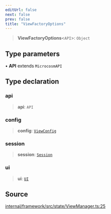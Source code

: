 ```yaml
---
editUrl: false
next: false
prev: false
title: "ViewFactoryOptions"
---
```


> **ViewFactoryOptions**\<`API`\>: `Object`

## Type parameters

• **API** extends `MicrocosmAPI`

## Type declaration

### api

> **api**: `API`

### config

> **config**: [`ViewConfig`](ViewConfig.md)

### session

> **session**: [`Session`](../classes/Session.md)

### ui

> **ui**: [`UI`](../classes/UI.md)

## Source

[internal/framework/src/state/ViewManager.ts:25](https://github.com/nodenogg-in/alpha-p2p/blob/2cff8cc/internal/framework/src/state/ViewManager.ts#L25)
